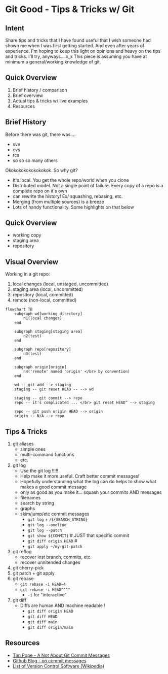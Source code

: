 # Git Good - Tips & Tricks w/ Git

## Intent
Share tips and tricks that I have found useful that I wish someone had shown me when I was first getting started.  And even after years of experience.
I'm hoping to keep this light on opinions and heavy on the tips and tricks.  I'll try, anyways... x\_x
This piece is assuming you have at minimum a general/working knowledge of git.

## Quick Overview
1. Brief history / comparison
1. Brief overview
1. Actual tips & tricks w/ live examples
1. Resources

## Brief History
Before there was git, there was....
- svn
- cvs
- rcs
- so so so many others

Okokokokokokokokok.  So why git?
- It's local.  You get the whole repo/world when you clone
- Distributed model.  Not a single point of failure.  Every copy of a repo is a complete repo on it's own
- can rewrite the history!  Ex/ squashing, rebasing, etc.
- Merging (from multiple sources) is a breeze
- Lots of handy functionality.  Some highlights on that below


## Quick Overview
- working copy
- staging area
- repository

## Visual Overview

Working in a git repo:
1. local changes (local, unstaged, uncommitted)
1. staging area (local, uncommitted)
1. repository (local, committed)
1. remote (non-local, committed)

```mermaid
flowchart TB
    subgraph wd[working directory]
        n1(local changes)
    end
    
    subgraph staging[staging area]
        n2(test)
    end

    subgraph repo[repository]
        n3(test)
    end

    subgraph origin[origin]
        n4('remote' named 'origin' </br> by convention)
    end

    wd -- git add --> staging
    staging -- git reset HEAD -- --> wd

    staging -- git commit --> repo
    repo -- it's complicated ... </br> git reset HEAD^ --> staging

    repo -- git push origin HEAD --> origin
    origin -- N/A --> repo
```

## Tips & Tricks
1. git aliases
    - simple ones
    - multi-command functions
    - etc.
1. git log
    - Use the git log !!!!!
    - Help make it more useful.  Craft better commit messages!  
    - Hopefully understanding what the log can do helps to show what makes a good commit message
    - only as good as you make it... squash your commits AND messages
    - filenames
    - search by string
    - graphs
    - skim/jump/etc commit messages
        - `git log` + `/${SEARCH_STRING}`
        - `git log --oneline`
        - `git log --patch`
        - `git show ${COMMIT}` # JUST that specific commit
        - `git diff origin HEAD` # 
        - `git apply ~/my-git-patch`
1. git reflog
    - recover lost branch, commits, etc.
    - recover unnitended changes
1. git cherry-pick
1. git patch + git apply
1. git rebase
    - `git rebase -i HEAD~4`
    - `git rebase -i HEAD^^^^`
        - `-i` for "interactive"
1. git diff
    - Diffs are human AND machine readable !
        - `git diff origin HEAD`
        - `git diff HEAD`
        - `git diff main`
        - `git diff origin/main`




## Resources
- [Tim Pope - A Not About Git Commit Messages](https://tbaggery.com/2008/04/19/a-note-about-git-commit-messages.html)
- [Github Blog - on commit messages](https://github.blog/2011-09-06-shiny-new-commit-styles/)
- [List of Version Control Software (Wikipedia)](https://en.wikipedia.org/wiki/List_of_version-control_software)

